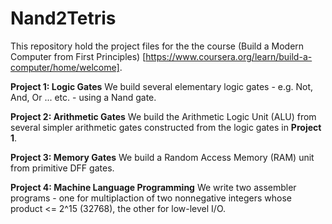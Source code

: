 # Nand2Tetris

This repository hold the project files for the the course (Build a Modern Computer from First Principles) [https://www.coursera.org/learn/build-a-computer/home/welcome].

**Project 1: Logic Gates** We build several elementary logic gates - e.g. Not, And, Or ... etc. - using a Nand gate.

**Project 2: Arithmetic Gates** We build the Arithmetic Logic Unit (ALU) from several simpler arithmetic gates constructed from the logic gates in **Project 1**.

**Project 3: Memory Gates** We build a Random Access Memory (RAM) unit from primitive DFF gates.

**Project 4: Machine Language Programming** We write two assembler programs - one for multiplaction of two nonnegative integers whose product <= 2^15 (32768), the other for low-level I/O.